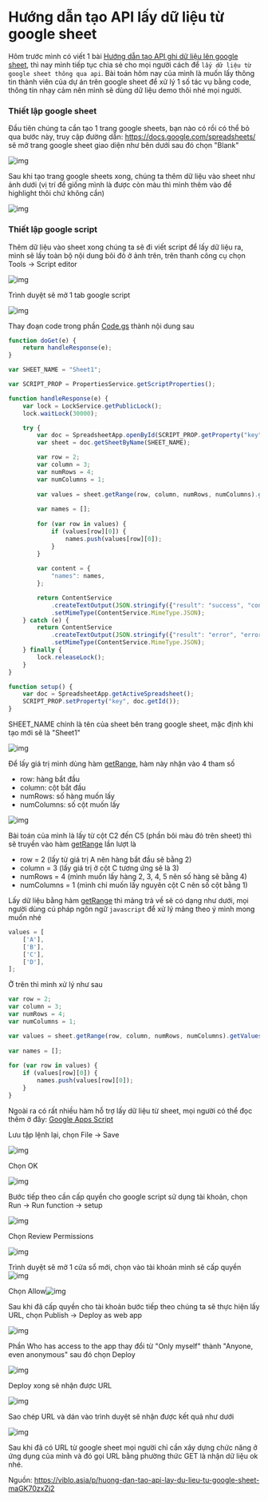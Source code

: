 # Hướng dẫn tạo API lấy dữ liệu từ google sheet

Hôm trước mình có viết 1 bài [Hướng dẫn tạo API ghi dữ liệu lên google sheet](https://viblo.asia/p/huong-dan-tao-api-ghi-du-lieu-len-google-sheet-1Je5EPRYlnL), thì nay mình tiếp tục chia sẻ cho mọi người cách để `lấy dữ liệu từ google sheet thông qua api`. Bài toán hôm nay của mình là muốn lấy thông tin thành viên của dự án trên google sheet để xử lý 1 số tác vụ bằng code, thông tin nhạy cảm nên mình sẽ dùng dữ liệu demo thôi nhé mọi người.

### Thiết lập google sheet

Đầu tiên chúng ta cần tạo 1 trang google sheets, bạn nào có rồi có thể bỏ qua bước này, truy cập đường dẫn: https://docs.google.com/spreadsheets/ sẽ mở trang google sheet giao diện như bên dưới sau đó chọn "Blank"

![img](https://images.viblo.asia/7170fba5-4ef7-4500-a586-de37cd14c80a.png)

Sau khi tạo trang google sheets xong, chúng ta thêm dữ liệu vào sheet như ảnh dưới (vị trí để giống mình là được còn màu thì mình thêm vào để highlight thôi chứ không cần)

![img](https://images.viblo.asia/e98d083b-97cb-4d93-8426-fde55d7d1cc6.png)

### Thiết lập google script

Thêm dữ liệu vào sheet xong chúng ta sẽ đi viết script để lấy dữ liệu ra, mình sẽ lấy toàn bộ nội dung bôi đỏ ở ảnh trên, trên thanh công cụ chọn Tools -> Script editor

![img](https://images.viblo.asia/7c61b304-c913-4b1e-a5a4-49592d2b0399.png)

Trình duyệt sẽ mở 1 tab google script

![img](https://images.viblo.asia/30fca60f-1697-470f-adcf-d9661f3833f6.png)

Thay đoạn code trong phần [Code.gs](http://code.gs/) thành nội dung sau

```js
function doGet(e) {
    return handleResponse(e);
}

var SHEET_NAME = "Sheet1";

var SCRIPT_PROP = PropertiesService.getScriptProperties();

function handleResponse(e) {
    var lock = LockService.getPublicLock();
    lock.waitLock(30000);

    try {
        var doc = SpreadsheetApp.openById(SCRIPT_PROP.getProperty("key"));
        var sheet = doc.getSheetByName(SHEET_NAME);

        var row = 2;
        var column = 3;
        var numRows = 4;
        var numColumns = 1;
      
        var values = sheet.getRange(row, column, numRows, numColumns).getValues();
      
        var names = [];
      
        for (var row in values) {
            if (values[row][0]) {
                names.push(values[row][0]);
            }
        }
      
        var content = {
            "names": names,
        };

        return ContentService
            .createTextOutput(JSON.stringify({"result": "success", "content": content}))
            .setMimeType(ContentService.MimeType.JSON);
    } catch (e) {
        return ContentService
            .createTextOutput(JSON.stringify({"result": "error", "error": e}))
            .setMimeType(ContentService.MimeType.JSON);
    } finally {
        lock.releaseLock();
    }
}

function setup() {
    var doc = SpreadsheetApp.getActiveSpreadsheet();
    SCRIPT_PROP.setProperty("key", doc.getId());
}
```

SHEET_NAME chính là tên của sheet bên trang google sheet, mặc định khi tạo mới sẽ là "Sheet1"

![img](https://images.viblo.asia/fe5800e7-a395-43d2-97eb-e27d2b10d90b.png)

Để lấy giá trị mình dùng hàm [getRange](https://developers.google.com/apps-script/reference/spreadsheet/sheet#getrangerow,-column,-numrows,-numcolumns), hàm này nhận vào 4 tham số

- row: hàng bắt đầu
- column: cột bắt đầu
- numRows: số hàng muốn lấy
- numColumns: số cột muốn lấy

![img](https://images.viblo.asia/e98d083b-97cb-4d93-8426-fde55d7d1cc6.png)

Bài toán của mình là lấy từ cột C2 đến C5 (phần bôi màu đỏ trên sheet) thì sẽ truyền vào hàm [getRange](https://developers.google.com/apps-script/reference/spreadsheet/sheet#getrangerow,-column,-numrows,-numcolumns) lần lượt là

- row = 2 (lấy từ giá trị A nên hàng bắt đầu sẽ bằng 2)
- column = 3 (lấy giá trị ở cột C tương ứng sẽ là 3)
- numRows = 4 (mình muốn lấy hàng 2, 3, 4, 5 nên số hàng sẽ bằng 4)
- numColumns = 1 (mình chỉ muốn lấy nguyên cột C nên số cột bằng 1)

Lấy dữ liệu bằng hàm [getRange](https://developers.google.com/apps-script/reference/spreadsheet/sheet#getrangerow,-column,-numrows,-numcolumns) thì mảng trả về sẽ có dạng như dưới, mọi người dùng cú pháp ngôn ngữ `javascript` để xử lý mảng theo ý mình mong muốn nhé

```js
values = [
    ['A'],
    ['B'],
    ['C'],
    ['D'],
];
```

Ở trên thì mình xử lý như sau

```js
var row = 2;
var column = 3;
var numRows = 4;
var numColumns = 1;

var values = sheet.getRange(row, column, numRows, numColumns).getValues();
      
var names = [];
      
for (var row in values) {
    if (values[row][0]) {
        names.push(values[row][0]);
    }
}
```

Ngoài ra có rất nhiều hàm hỗ trợ lấy dữ liệu từ sheet, mọi người có thể đọc thêm ở đây: [Google Apps Script](https://developers.google.com/apps-script/reference/spreadsheet/sheet)

Lưu tập lệnh lại, chọn File -> Save

![img](https://images.viblo.asia/4526a58b-4767-4f62-9749-09322002f8fa.png)

Chọn OK

![img](https://images.viblo.asia/fd901c42-d4ba-4168-9468-ec247d43959d.png)

Bước tiếp theo cần cấp quyền cho google script sử dụng tài khoản, chọn Run -> Run function -> setup

![img](https://images.viblo.asia/8a1b6170-4c1b-4b10-a943-7cd363578afb.png)

Chọn Review Permissions

![img](https://images.viblo.asia/1955120f-1a82-4a87-a222-813f96b219e5.png)

Trình duyệt sẽ mở 1 cửa sổ mới, chọn vào tài khoản mình sẽ cấp quyền![img](https://images.viblo.asia/2ec11a61-ee91-4577-b870-b077e70893f4.png)

Chọn Allow![img](https://images.viblo.asia/ffb7f86d-04a1-4e74-8b70-5ba9b4164ce3.png)

Sau khi đã cấp quyền cho tài khoản bước tiếp theo chúng ta sẽ thực hiện lấy URL, chọn Publish -> Deploy as web app

![img](https://images.viblo.asia/5eda258f-7267-46fe-b22c-e1a1051ac4d9.png)

Phần Who has access to the app thay đổi từ "Only myself" thành "Anyone, even anonymous" sau đó chọn Deploy

![img](https://images.viblo.asia/64348586-f07c-4104-a782-7c4d60d8a503.png)

Deploy xong sẽ nhận được URL

![img](https://images.viblo.asia/6c2f755e-de09-4905-8f82-7cdf6c9766a4.png)

Sao chép URL và dán vào trình duyệt sẽ nhận được kết quả như dưới

![img](https://images.viblo.asia/dc6fac48-3ca8-460a-9a42-ae0cda076c00.png)

Sau khi đã có URL từ google sheet mọi người chỉ cần xây dựng chức năng ở ứng dụng của mình và đó gọi URL bằng phường thức GET là nhận dữ liệu ok nhé.



Nguồn: https://viblo.asia/p/huong-dan-tao-api-lay-du-lieu-tu-google-sheet-maGK70zxZj2